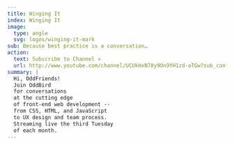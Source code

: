 ```yaml
---
title: Winging It
index: Winging It
image:
  type: angle
  svg: logos/winging-it-mark
sub: Because best practice is a conversation…
action:
  text: Subscribe to Channel »
  url: http://www.youtube.com/channel/UCUkHxN78y9On9YH1zd-aTGw?sub_confirmation=1
summary: |
  Hi, OddFriends!
  Join OddBird
  for conversations
  at the cutting edge
  of front-end web development --
  from CSS, HTML, and JavaScript
  to UX design and team process.
  Streaming live the third Tuesday
  of each month.
---
```

